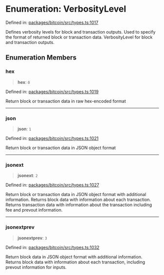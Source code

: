 # Enumeration: VerbosityLevel

Defined in: [packages/bitcoin/src/types.ts:1017](https://github.com/dcdpr/did-btcr2-js/blob/c82bc5c69016e1146a0c52c6e6b21621f5abd6d4/packages/bitcoin/src/types.ts#L1017)

Defines verbosity levels for block and transaction outputs.
Used to specify the format of returned block or transaction data.
  VerbosityLevel for block and transaction outputs.

## Enumeration Members

### hex

> **hex**: `0`

Defined in: [packages/bitcoin/src/types.ts:1019](https://github.com/dcdpr/did-btcr2-js/blob/c82bc5c69016e1146a0c52c6e6b21621f5abd6d4/packages/bitcoin/src/types.ts#L1019)

Return block or transaction data in raw hex-encoded format

***

### json

> **json**: `1`

Defined in: [packages/bitcoin/src/types.ts:1021](https://github.com/dcdpr/did-btcr2-js/blob/c82bc5c69016e1146a0c52c6e6b21621f5abd6d4/packages/bitcoin/src/types.ts#L1021)

Return block or transaction data in JSON object format

***

### jsonext

> **jsonext**: `2`

Defined in: [packages/bitcoin/src/types.ts:1027](https://github.com/dcdpr/did-btcr2-js/blob/c82bc5c69016e1146a0c52c6e6b21621f5abd6d4/packages/bitcoin/src/types.ts#L1027)

Return block or transaction data in JSON object format with additional information.
Returns block data with information about each transaction.
Returns transaction data with information about the transaction including fee and prevout information.

***

### jsonextprev

> **jsonextprev**: `3`

Defined in: [packages/bitcoin/src/types.ts:1032](https://github.com/dcdpr/did-btcr2-js/blob/c82bc5c69016e1146a0c52c6e6b21621f5abd6d4/packages/bitcoin/src/types.ts#L1032)

Return block data in JSON object format with additional information.
Returns block data with information about each transaction, including prevout information for inputs.
